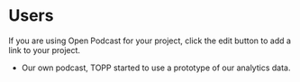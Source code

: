 # Users

If you are using Open Podcast for your project, click the edit button to add a
link to your project.

- Our own podcast, TOPP started to use a prototype of our analytics data.

